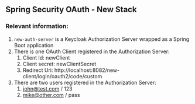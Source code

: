 ## Spring Security OAuth - New Stack

### Relevant information:

1. `new-auth-server` is a Keycloak Authorization Server wrapped as a Spring Boot application
2. There is one OAuth Client registered in the Authorization Server:
   1. Client Id: newClient
   2. Client secret: newClientSecret
   3. Redirect Uri: http://localhost:8082/new-client/login/oauth2/code/custom
3. There are two users registered in the Authorization Server:
   1. john@test.com / 123
   2. mike@other.com / pass
    